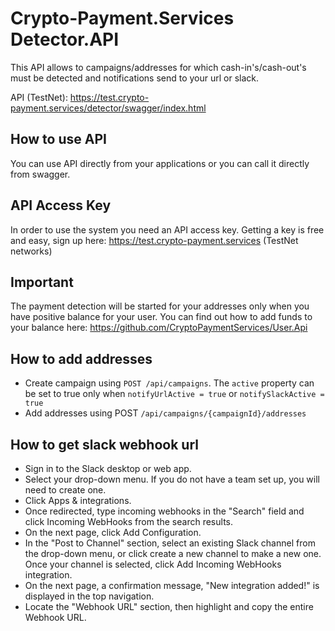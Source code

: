 # Crypto-Payment.Services Detector.API
This API allows to campaigns/addresses for which cash-in's/cash-out's must be detected and notifications send to your url or slack.

API (TestNet): https://test.crypto-payment.services/detector/swagger/index.html

## How to use API
You can use API directly from your applications or you can call it directly from swagger.

## API Access Key
In order to use the system you need an API access key. Getting a key is free and easy, sign up here: https://test.crypto-payment.services (TestNet networks)

## Important
The payment detection will be started for your addresses only when you have positive balance for your user. You can find out how to add funds to your balance here: https://github.com/CryptoPaymentServices/User.Api

## How to add addresses
- Create campaign using `POST /api/campaigns`. The `active` property can be set to true only when `notifyUrlActive = true` or `notifySlackActive = true`
- Add addresses using POST `/api/campaigns/{campaignId}/addresses`

## How to get slack webhook url
- Sign in to the Slack desktop or web app.
- Select your <team name> drop-down menu. If you do not have a team set up, you will need to create one.
- Click Apps & integrations.
- Once redirected, type incoming webhooks in the "Search" field and click Incoming WebHooks from the search results.
- On the next page, click Add Configuration.
- In the "Post to Channel" section, select an existing Slack channel from the drop-down menu, or click create a new channel to make a new one. Once your channel is selected, click Add Incoming WebHooks integration.
- On the next page, a confirmation message, "New integration added!" is displayed in the top navigation.
- Locate the "Webhook URL" section, then highlight and copy the entire Webhook URL.
